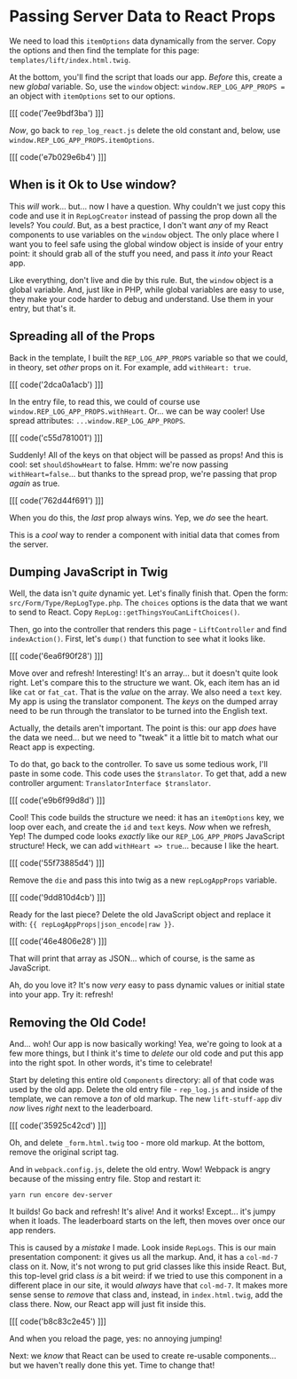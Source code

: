 # Passing Server Data to React Props

We need to load this `itemOptions` data dynamically from the server. Copy the
options and then find the template for this page: `templates/lift/index.html.twig`.

At the bottom, you'll find the script that loads our app. *Before* this, create
a new *global* variable. So, use the `window` object: `window.REP_LOG_APP_PROPS =`
an object with `itemOptions` set to our options.

[[[ code('7ee9bdf3ba') ]]]

*Now*, go back to `rep_log_react.js` delete the old constant and, below, use
`window.REP_LOG_APP_PROPS.itemOptions`.

[[[ code('e7b029e6b4') ]]]

## When is it Ok to Use window?

This *will* work... but... now I have a question. Why couldn't we just copy this code and
use it in `RepLogCreator` instead of passing the prop down all the levels? You
*could*. But, as a best practice, I don't want *any* of my React components to use
variables on the `window` object. The only place where I want you to feel safe
using the global window object is inside of your entry point: it should grab all
of the stuff you need, and pass it *into* your React app.

Like everything, don't live and die by this rule. But, the `window` object is a
global variable. And, just like in PHP, while global variables are easy to use,
they make your code harder to debug and understand. Use them in your entry, but
that's it.

## Spreading all of the Props

Back in the template, I built the `REP_LOG_APP_PROPS` variable so that we could,
in theory, set *other* props on it. For example, add `withHeart: true`.

[[[ code('2dca0a1acb') ]]]

In the entry file, to read this, we could of course use `window.REP_LOG_APP_PROPS.withHeart`.
Or... we can be way cooler! Use spread attributes: `...window.REP_LOG_APP_PROPS`.

[[[ code('c55d781001') ]]]

Suddenly! All of the keys on that object will be passed as props! And this is cool:
set `shouldShowHeart` to false. Hmm: we're now passing `withHeart=false`... but
thanks to the spread prop, we're passing that prop *again* as true.

[[[ code('762d44f691') ]]]

When you do this, the *last* prop always wins. Yep, we *do* see the heart.

This is a *cool* way to render a component with initial data that comes from the
server.

## Dumping JavaScript in Twig

Well, the data isn't *quite* dynamic yet. Let's finally finish that. Open the
form: `src/Form/Type/RepLogType.php`. The `choices` options is the data that we
want to send to React. Copy `RepLog::getThingsYouCanLiftChoices()`.

Then, go into the controller that renders this page - `LiftController` and find
`indexAction()`. First, let's `dump()` that function to see what it looks like.

[[[ code('6ea6f90f28') ]]]

Move over and refresh! Interesting! It's an array... but it doesn't quite look
right. Let's compare this to the structure we want. Ok, each item has an id
like `cat` or `fat_cat`. That is the *value* on the array. We also need a `text`
key. My app is using the translator component. The *keys* on the dumped array
need to be run through the translator to be turned into the English text.

Actually, the details aren't important. The point is this: our app *does* have
the data we need... but we need to "tweak" it a little bit to match what our
React app is expecting.

To do that, go back to the controller. To save us some tedious work, I'll paste
in some code. This code uses the `$translator`. To get that, add a new controller
argument: `TranslatorInterface $translator`.

[[[ code('e9b6f99d8d') ]]]

Cool! This code builds the structure we need: it has an `itemOptions` key, we
loop over each, and create the `id` and `text` keys. *Now* when we refresh, Yep!
The dumped code looks *exactly* like our `REP_LOG_APP_PROPS` JavaScript structure!
Heck, we can add `withHeart => true`... because I like the heart.

[[[ code('55f73885d4') ]]]

Remove the `die` and pass this into twig as a new `repLogAppProps` variable.

[[[ code('9dd810d4cb') ]]]

Ready for the last piece? Delete the old JavaScript object and replace it with:
`{{ repLogAppProps|json_encode|raw }}`.

[[[ code('46e4806e28') ]]]

That will print that array as JSON... which of course, is the same as JavaScript.

Ah, do you love it? It's now *very* easy to pass dynamic values or initial state
into your app. Try it: refresh!

## Removing the Old Code!

And... woh! Our app is now basically working! Yea, we're going to look at a few
more things, but I think it's time to *delete* our old code and put this app into
the right spot. In other words, it's time to celebrate!

Start by deleting this entire old `Components` directory: all of that code was
used by the old app. Delete the old entry file - `rep_log.js` and inside of
the template, we can remove a *ton* of old markup. The new `lift-stuff-app` div
*now* lives *right* next to the leaderboard.

[[[ code('35925c42cd') ]]]

Oh, and delete `_form.html.twig` too - more old markup. At the bottom, remove the
original script tag.

And in `webpack.config.js`, delete the old entry. Wow! Webpack is angry because
of the missing entry file. Stop and restart it:

```terminal-silent
yarn run encore dev-server
```

It builds! Go back and refresh! It's alive! And it works! Except... it's jumpy
when it loads. The leaderboard starts on the left, then moves over once our app
renders.

This is caused by a *mistake* I made. Look inside `RepLogs`. This is our main
presentation component: it gives us all the markup. And, it has a `col-md-7` class
on it. Now, it's not wrong to put grid classes like this inside React. But, this
top-level grid class *is* a bit weird: if we tried to use this component in a different
place in our site, it would *always* have that `col-md-7`. It makes more sense
sense to *remove* that class and, instead, in `index.html.twig`, add the class
there. Now, our React app will just fit inside this.

[[[ code('b8c83c2e45') ]]]

And when you reload the page, yes: no annoying jumping!

Next: we *know* that React can be used to create re-usable components... but we
haven't really done this yet. Time to change that!
